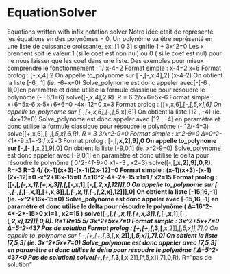 # EquationSolver
Equations written with infix notation solver
Notre idée était de représenté les équations en des polynômes = 0,
Un polynôme va être représenté en une liste de puissance croissante,
ex: [1 0 3] signifie 1 + 3x^2=0
Les x prennent soit le valeur 1 (si le coef est non nul) ou 0 ( si le coef est nul) pour ne nous
laisser que les coef dans une liste.
Des exemples pour mieux comprendre le fonctionnement :
1/ x-4=2
Format simple :
x-4=2
x=6
Format prolog :
[-,x,4],2
On appelle to_polynome sur [ -,[-,x,4],2] (x-4-2)
On obtient la liste [-6 , 1] (ie. -6+x=0)
Solve_polynome est donc appeler avec[-[-6 , 1],0]en paramètre et donc utilise la formule
classique pour résoudre le polynôme (- -6/1=6)
solve([-,x,4],2,R).
R = 6
2/x+6=5x-6
Format simple :
x+6=5x-6
x-5x+6+6=0
-4x+12=0
x=3
Format prolog :
[[+,x,6],[-,[*,5,x],6]
On appelle to_polynome sur [-,[+,x,6],[-,[*,5,x],6]]
On obtient la liste [12 , -4] (ie. -4x+12=0)
Solve_polynome est donc appeler avec [12 , -4] en paramètre et donc utilise la formule
classique pour résoudre le polynôme (- 12/-4=3)
solve[[+,x,6],[-,[*,5,x],6,R).
R = 3
3/x^2-9=0
Format simple :
x^2-9=0
Δ=0^2-4*1*-9
x1=-3 / x2=3
Format prolog :
[-,[**,x,2],9],0
On appelle to_polynome sur [-,[-,[**,x,2],9],0]
On obtient la liste [-9,0,1] (ie. x^2-9=0)
Solve_polynome est donc appeler avec [-9,0,1] en paramètre et donc utilise le delta pour
résoudre le polynôme (
0^2-4*1*-9>0
x1=-3 , x2=3)
solve([-,[**,x,2],9],0,R).
R=-3
R=3
4/ (x-1)(x+3)-(x-1)(2x-12)=0
Format simple :
(x-1)(x+3)-(x-1)(2x-12)=0
-x^2+16x-15=0
Δ=16^2-4*-2*-15
x1=1 / x2=15
Format prolog :
[[-,[*,[-,x,1],[+,x,3]],[*,[-,x,1],[-,[*,2,x],12]]],0
On appelle to_polynome sur [ -,[-,[*,[-,x,1],[+,x,3]],[*,[-,x,1],[-,[*,2,x],12]]],0]
On obtient la liste [-15,16,-1] (ie. -x^2+16x-15=0)
Solve_polynome est donc appeler avec [-15,16,-1] en paramètre et donc utilise le delta pour
résoudre le polynôme (
Δ=16^2-4*-2*-15>0
x1=1 , x2=15 )
solve([-,[*,[-,x,1],[+,x,3]],[*,[-,x,1],[-,[*,2,x],12]]],0,R).
R=1
R=15
5/ 3x^2+5x+7=0
Format simple :
3x^2+5x+7=0
Δ=5^2-4*3*7
Pas de solution
Format prolog :
[+,[+,[*,3,[**,x,2]],[*,5,x]],7],0
On appelle to_polynome sur [ -,[+,[+,[*,3,[**,x,2]],[*,5,x]],7],0]
On obtient la liste [7,5,3] (ie. 3x^2+5x+7=0)
Solve_polynome est donc appeler avec [7,5,3] en paramètre et donc utilise le delta pour
résoudre le polynôme (
Δ=5^2-4*3*7<0
Pas de solution)
solve([+,[+,[*,3,[**,x,2]],[*,5,x]],7],0,R).
R=”pas de solution”
